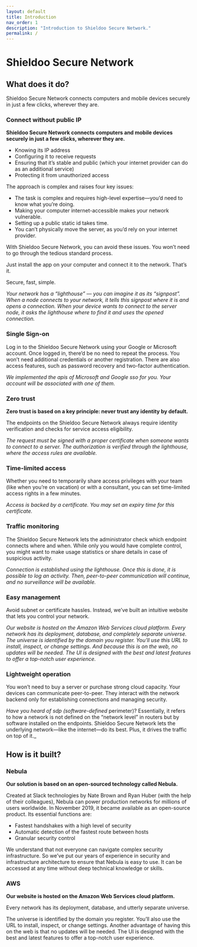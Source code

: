```yaml
---
layout: default
title: Introduction
nav_order: 1
description: "Introduction to Shieldoo Secure Network."
permalink: /
---
```


# Shieldoo Secure Network

## What does it do?

Shieldoo Secure Network connects computers and mobile devices securely in just a few clicks, wherever they are.

### Connect without public IP

__Shieldoo Secure Network connects computers and mobile devices securely in just a few clicks, wherever they are.__
- Knowing its IP address
- Configuring it to receive requests
- Ensuring that it’s stable and public (which your internet provider can do as an additional service)
- Protecting it from unauthorized access

The approach is complex and raises four key issues:
- The task is complex and requires high-level expertise—you’d need to know what you’re doing.
- Making your computer internet-accessible makes your network vulnerable.
- Setting up a public static id takes time.
- You can’t physically move the server, as you’d rely on your internet provider.

With Shieldoo Secure Network, you can avoid these issues. You won’t need to go through the tedious standard process.

Just install the app on your computer and connect it to the network. That’s it.

Secure, fast, simple.

_Your network has a “lighthouse” — you can imagine it as its “signpost”. When a node connects to your network, it tells this signpost where it is and opens a connection. When your device wants to connect to the server node, it asks the lighthouse where to find it and uses the opened connection._

### Single Sign-on
Log in to the Shieldoo Secure Network using your Google or Microsoft account. Once logged in, there’d be no need to repeat the process. You won’t need additional credentials or another registration. There are also access features, such as password recovery and two-factor authentication.

_We implemented the apis of Microsoft and Google sso for you. Your account will be associated with one of them._

### Zero trust

__Zero trust is based on a key principle: never trust any identity by default.__

The endpoints on the Shieldoo Secure Network always require identity verification and checks for service access eligibility.

_The request must be signed with a proper certificate when someone wants to connect to a server. The authorization is verified through the lighthouse, where the access rules are available._

### Time-limited access

Whether you need to temporarily share access privileges with your team (like when you’re on vacation) or with a consultant, you can set time-limited access rights in a few minutes.

_Access is backed by a certificate. You may set an expiry time for this certificate._

### Traffic monitoring

The Shieldoo Secure Network lets the administrator check which endpoint connects where and when. While only you would have complete control, you might want to make usage statistics or share details in case of suspicious activity.

_Connection is established using the lighthouse. Once this is done, it is possible to log an activity. Then, peer-to-peer communication will continue, and no surveillance will be available._

### Easy management

Avoid subnet or certificate hassles. Instead, we’ve built an intuitive website that lets you control your network.

_Our website is hosted on the Amazon Web Services cloud platform. Every network has its deployment, database, and completely separate universe. The universe is identified by the domain you register. You’ll _use this _URL_ to install_, inspect, or change settings. And because this is on the web, no updates will be needed. The UI is designed with the best and latest features to offer a top-notch user experience._

### Lightweight operation

You won’t need to buy a server or purchase strong cloud capacity. Your devices can communicate peer-to-peer. They interact with the network backend only for establishing connections and managing security.

_Have you heard of sdp (software-defined_ perimeter)? Essentially, it refers to how a network is not defined on the “network level” in routers but by software installed on the endpoints. Shieldoo Secure Network lets the underlying network—like the internet—do its best. Plus, it drives the traffic on top of it._


## How is it built?

### Nebula

__Our solution is based on an open-sourced technology called Nebula.__

Created at Slack technologies by Nate Brown and Ryan Huber (with the help of their colleagues), Nebula can power production networks for millions of users worldwide. In November 2019, it became available as an open-source product. Its essential functions are:

- Fastest handshakes with a high level of security
- Automatic detection of the fastest route between hosts
- Granular security control

We understand that not everyone can navigate complex security infrastructure. So we’ve put our years of experience in security and infrastructure architecture to ensure that Nebula is easy to use. It can be accessed at any time without deep technical knowledge or skills.

### AWS

__Our website is hosted on the Amazon Web Services cloud platform.__

Every network has its deployment, database, and utterly separate universe.

The universe is identified by the domain you register. You’ll also use the URL to install, inspect, or change settings. Another advantage of having this on the web is that no updates will be needed. The UI is designed with the best and latest features to offer a top-notch user experience.